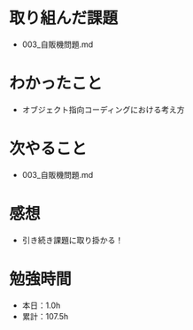 # 取り組んだ課題
* 003_自販機問題.md

# わかったこと
* オブジェクト指向コーディングにおける考え方

# 次やること
* 003_自販機問題.md

# 感想
* 引き続き課題に取り掛かる！

# 勉強時間
* 本日：1.0h
* 累計：107.5h

